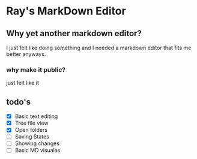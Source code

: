 # Ray's MarkDown Editor

## Why yet another markdown editor?

I just felt like doing something and I needed a markdown editor that fits me better anyways.

### why make it public?

just felt like it

## todo's

- [x] Basic text editing
- [x] Tree file view
- [x] Open folders
- [ ] Saving States
- [ ] Showing changes
- [ ] Basic MD visualas
